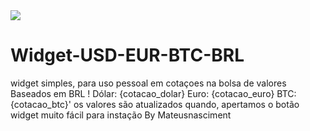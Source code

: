 <img src="https://gist.githubusercontent.com/Mateusnasciment/d36193d5ae96425e0298ffcdb83cfb1a/raw/35a91225f4200333b83e1a150ed267c6d4f36d21/widget.svg">

# Widget-USD-EUR-BTC-BRL



widget simples, para uso pessoal em cotaçoes na bolsa de valores Baseados em BRL  !
 Dólar: {cotacao_dolar}
    Euro: {cotacao_euro}
    BTC: {cotacao_btc}'
     os valores são atualizados quando, apertamos o botão
     widget muito fácil para instação
     By Mateusnasciment
